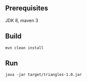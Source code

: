 ## Prerequisites

JDK 8, maven 3

## Build

```
mvn clean install
```

## Run

```
java -jar target/triangles-1.0.jar
```